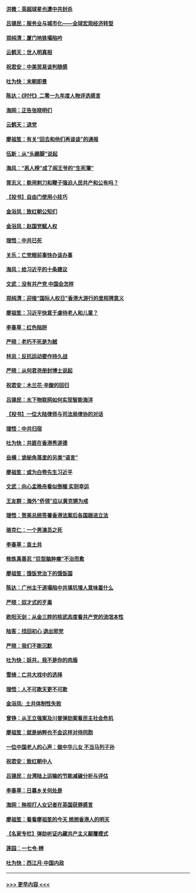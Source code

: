 #### [洪微：英超球星也遭中共封杀](../pages/nsc993/n11727243.md?t=12171855) 
#### [吕锡民：服务业与城市化——全球宏观经济转型](../pages/nsc993/n11725845.md?t=12171855) 
#### [郑纯清：厦门地铁塌陷吟](../pages/nsc993/n11725813.md?t=12171855) 
#### [云鹤天：世人明真相](../pages/nsc993/n11725621.md?t=12171855) 
#### [祝君安：中美贸易谈判随感](../pages/nsc993/n11725609.md?t=12171855) 
#### [吐为快：末朝即景](../pages/nsc993/n11723365.md?t=12171855) 
#### [陈达：《时代》二零一九年度人物评选感言](../pages/nsc993/n11723337.md?t=12171855) 
#### [海网：正告张晓明们](../pages/nsc993/n11723228.md?t=12171855) 
#### [云鹤天：退党](../pages/nsc993/n11723056.md?t=12171855) 
#### [廖祖笙：有关“回去和他们再谈谈”的通报](../pages/nsc993/n11722442.md?t=12171855) 
#### [伍新：从“头踢脚”说起](../pages/nsc993/n11722429.md?t=12171855) 
#### [海风：“恶人榜”成了阎王爷的“生死簿”](../pages/nsc993/n11722272.md?t=12171855) 
#### [胥志义：能用剌刀和鞭子强迫人民共产和公有吗？](../pages/nsc993/n11720569.md?t=12171855) 
#### [【投书】自由门使用小技巧](../pages/nsc993/n11720180.md?t=12171855) 
#### [金浴凤：致红朝公知们](../pages/nsc993/n11720563.md?t=12171855) 
#### [金浴凤：赵国党赋人权](../pages/nsc993/n11720533.md?t=12171855) 
#### [理悟：中共已死](../pages/nsc993/n11720233.md?t=12171855) 
#### [关乐：亡党眼前事快办该办事](../pages/nsc993/n11719160.md?t=12171855) 
#### [海风：给习近平的十条建议](../pages/nsc993/n11717616.md?t=12171855) 
#### [文武：没有共产党 中国会怎样](../pages/nsc993/n11717584.md?t=12171855) 
#### [郑纯清：迎接“国际人权日”香港大游行的里程牌意义](../pages/nsc993/n11717417.md?t=12171855) 
#### [廖祖笙：习近平快意于虐待老人和儿童？](../pages/nsc993/n11715313.md?t=12171855) 
#### [李春草：红色陷阱](../pages/nsc993/n11715029.md?t=12171855) 
#### [严晓：老朽不死是为贼](../pages/nsc993/n11712910.md?t=12171855) 
#### [林忌：反抗运动要作持久战](../pages/nsc993/n11712623.md?t=12171855) 
#### [严晓：从何君尧册封博士说起](../pages/nsc993/n11712465.md?t=12171855) 
#### [祝君安：木兰花·辛酸的回归](../pages/nsc993/n11712381.md?t=12171855) 
#### [吕锡民：水下物联网如何实现智能海洋](../pages/nsc993/n11711158.md?t=12171855) 
#### [【投书】一位大陆律师与司法局律协的对话](../pages/nsc993/n11709675.md?t=12171855) 
#### [理悟：中共归宿](../pages/nsc993/n11710059.md?t=12171855) 
#### [吐为快：共匪在香港秀道德](../pages/nsc993/n11709979.md?t=12171855) 
#### [岳横：诡秘角落里的另类“语言”](../pages/nsc993/n11709792.md?t=12171855) 
#### [廖祖笙：或为白卷先生习近平](../pages/nsc993/n11708330.md?t=12171855) 
#### [文武：向心孟晚舟看似倒楣 实则幸运](../pages/nsc993/n11708236.md?t=12171855) 
#### [王友群：海外“侨领”应以黄克锵为戒](../pages/nsc993/n11706176.md?t=12171855) 
#### [理悟：贺美总统签署香港法案后各国跟进立法](../pages/nsc993/n11706853.md?t=12171855) 
#### [骆克仁：一个男演员之死](../pages/nsc993/n11706677.md?t=12171855) 
#### [李春草：哀土共](../pages/nsc993/n11706255.md?t=12171855) 
#### [修炼真善忍 “巨型脑肿瘤”不治而愈](../pages/nsc993/n11705340.md?t=12171855) 
#### [廖祖笙：饿饭党治下的饿饭国](../pages/nsc993/n11705085.md?t=12171855) 
#### [陈达：广州主干道塌陷中共填坑埋人意味着什么](../pages/nsc993/n11705046.md?t=12171855) 
#### [严晓：奴才式的歹毒](../pages/nsc993/n11704826.md?t=12171855) 
#### [欧阳天剑：从金三胖的核武态度看共产党的流氓本性](../pages/nsc993/n11702238.md?t=12171855) 
#### [陆客：找回初心 退出邪党](../pages/nsc993/n11702213.md?t=12171855) 
#### [严晓：我们不能沉默](../pages/nsc993/n11702110.md?t=12171855) 
#### [吐为快：妖共，我不是你的肉盾](../pages/nsc993/n11701366.md?t=12171855) 
#### [雪绮：亡共大戏中的选择](../pages/nsc993/n11699922.md?t=12171855) 
#### [理悟：人不可欺天更不可欺](../pages/nsc993/n11699657.md?t=12171855) 
#### [金浴凤:  土共体制性失败](../pages/nsc993/n11699361.md?t=12171855) 
#### [曾铮：从王立强案及川普弹劾案看民主社会危机](../pages/nsc993/n11699318.md?t=12171855) 
#### [廖祖笙：就是纳粹也不会这样对待同胞](../pages/nsc993/n11697658.md?t=12171855) 
#### [一位中国老人的心声：做中华儿女 不当马列子孙](../pages/nsc993/n11697525.md?t=12171855) 
#### [祝君安：致红朝中人](../pages/nsc993/n11697518.md?t=12171855) 
#### [吕锡民：台湾陆上运输的节能减碳分析与评估](../pages/nsc993/n11694983.md?t=12171855) 
#### [李春草：日暮乡关何处是](../pages/nsc993/n11694805.md?t=12171855) 
#### [海网：殃视打人女记者在英国获罪感言](../pages/nsc993/n11693832.md?t=12171855) 
#### [廖祖笙：看看廖祖笙的今天 想想香港人的明天](../pages/nsc993/n11693707.md?t=12171855) 
#### [【名家专栏】弹劾听证内藏共产主义颠覆模式](../pages/nsc993/n11693563.md?t=12171855) 
#### [莲园：一七令‧辨](../pages/nsc993/n11692558.md?t=12171855) 
#### [吐为快：西江月·中国内政](../pages/nsc993/n11692071.md?t=12171855) 

----
#### [ >>> 更早内容 <<< ](../indexes/nsc993-earlier.md)

